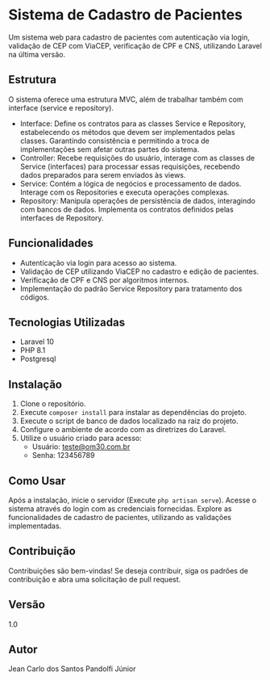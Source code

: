 # Sistema de Cadastro de Pacientes

Um sistema web para cadastro de pacientes com autenticação via login, validação de CEP com ViaCEP, verificação de CPF e CNS, utilizando Laravel na última versão.

## Estrutura

O sistema oferece uma estrutura MVC, além de trabalhar também com interface (service e repository).
- Interface: Define os contratos para as classes Service e Repository, estabelecendo os métodos que devem ser implementados pelas classes. Garantindo consistência e permitindo a troca de implementações sem afetar outras partes do sistema.
- Controller: Recebe requisições do usuário, interage com as classes de Service (interfaces) para processar essas requisições, recebendo dados preparados para serem enviados às views.
- Service: Contém a lógica de negócios e processamento de dados. Interage com os Repositories e executa operações complexas.
- Repository: Manipula operações de persistência de dados, interagindo com bancos de dados. Implementa os contratos definidos pelas interfaces de Repository.

## Funcionalidades

- Autenticação via login para acesso ao sistema.
- Validação de CEP utilizando ViaCEP no cadastro e edição de pacientes.
- Verificação de CPF e CNS por algoritmos internos.
- Implementação do padrão Service Repository para tratamento dos códigos.

## Tecnologias Utilizadas

- Laravel 10
- PHP 8.1
- Postgresql

## Instalação

1. Clone o repositório.
2. Execute `composer install` para instalar as dependências do projeto.
3. Execute o script de banco de dados localizado na raiz do projeto.
4. Configure o ambiente de acordo com as diretrizes do Laravel.
5. Utilize o usuário criado para acesso:
    - Usuário: teste@om30.com.br
    - Senha: 123456789

## Como Usar

Após a instalação, inicie o servidor (Execute `php artisan serve`).
Acesse o sistema através do login com as credenciais fornecidas. 
Explore as funcionalidades de cadastro de pacientes, utilizando as validações implementadas.

## Contribuição

Contribuições são bem-vindas! Se deseja contribuir, siga os padrões de contribuição e abra uma solicitação de pull request.

## Versão

1.0

## Autor

Jean Carlo dos Santos Pandolfi Júnior

